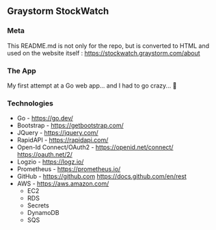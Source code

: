 ## Graystorm StockWatch

### Meta

This README.md is not only for the repo, but is converted to HTML
and used on the website itself : https://stockwatch.graystorm.com/about

### The App

My first attempt at a Go web app... and I had to go crazy... :shrug:

### Technologies

* Go - https://go.dev/
* Bootstrap - https://getbootstrap.com/
* JQuery - https://jquery.com/
* RapidAPI - https://rapidapi.com/
* Open-Id Connect/OAuth2 - https://openid.net/connect/ https://oauth.net/2/
* Logzio - https://logz.io/
* Prometheus - https://prometheus.io/
* GitHub - https://github.com https://docs.github.com/en/rest
* AWS - https://aws.amazon.com/
  * EC2
  * RDS
  * Secrets
  * DynamoDB
  * SQS